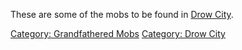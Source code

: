 These are some of the mobs to be found in [ Drow
City](:Category:_Drow_City "wikilink").

[Category: Grandfathered Mobs](Category:_Grandfathered_Mobs "wikilink")
[Category: Drow City](Category:_Drow_City "wikilink")
